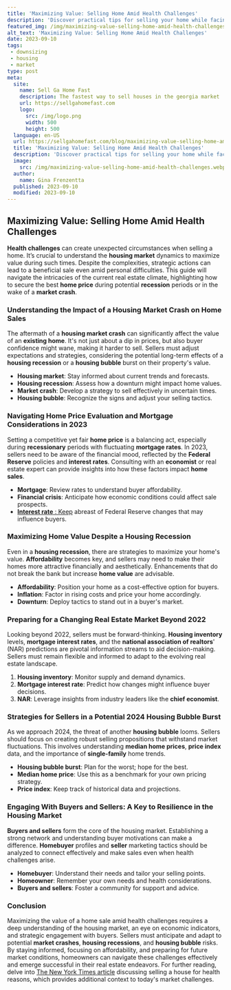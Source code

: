 ```yaml
---
title: 'Maximizing Value: Selling Home Amid Health Challenges'
description: 'Discover practical tips for selling your home while facing health challenges. Maximize value with expert advice on preparing, staging, and navigating the process.'
featured_img: /img/maximizing-value-selling-home-amid-health-challenges.webp
alt_text: 'Maximizing Value: Selling Home Amid Health Challenges'
date: 2023-09-10
tags:
 - downsizing
 - housing
 - market
type: post
meta:
  site:
    name: Sell Ga Home Fast
    description: The fastest way to sell houses in the georgia market
    url: https://sellgahomefast.com
    logo:
      src: /img/logo.png
      width: 500
      height: 500
  language: en-US
  url: https://sellgahomefast.com/blog/maximizing-value-selling-home-amid-health-challenges
  title: 'Maximizing Value: Selling Home Amid Health Challenges'
  description: 'Discover practical tips for selling your home while facing health challenges. Maximize value with expert advice on preparing, staging, and navigating the process.'
  image:
    src: /img/maximizing-value-selling-home-amid-health-challenges.webp
  author:
    name: Gina Frenzentta
  published: 2023-09-10
  modified: 2023-09-10
---
```



## Maximizing Value: Selling Home Amid Health Challenges

**Health challenges** can create unexpected circumstances when selling a home. It’s crucial to understand the **housing market** dynamics to maximize value during such times. Despite the complexities, strategic actions can lead to a beneficial sale even amid personal difficulties. This guide will navigate the intricacies of the current real estate climate, highlighting how to secure the best **home price** during potential **recession** periods or in the wake of a **market crash**.

### Understanding the Impact of a Housing Market Crash on Home Sales

The aftermath of a **housing market crash** can significantly affect the value of an **existing home**. It's not just about a dip in prices, but also buyer confidence might wane, making it harder to sell. Sellers must adjust expectations and strategies, considering the potential long-term effects of a **housing recession** or a **housing bubble** burst on their property's value.
  - **Housing market**: Stay informed about current trends and forecasts.
  - **Housing recession**: Assess how a downturn might impact home values.
  - **Market crash**: Develop a strategy to sell effectively in uncertain times.
  - **Housing bubble**: Recognize the signs and adjust your selling tactics.

### Navigating Home Price Evaluation and Mortgage Considerations in 2023

Setting a competitive yet fair **home price** is a balancing act, especially during **recessionary** periods with fluctuating **mortgage rates**. In 2023, sellers need to be aware of the financial mood, reflected by the **Federal Reserve** policies and **interest rates**. Consulting with an **economist** or real estate expert can provide insights into how these factors impact **home sales**.
  - **Mortgage**: Review rates to understand buyer affordability.
  - **Financial crisis**: Anticipate how economic conditions could affect sale prospects.
  - [**Interest rate** :   Keep](https://sellgahomefast.com/blog/selling-your-home-for-health-reasons-a-guide) abreast of Federal Reserve changes that may influence buyers.

### Maximizing Home Value Despite a Housing Recession

Even in a **housing recession**, there are strategies to maximize your home's value. **Affordability** becomes key, and sellers may need to make their homes more attractive financially and aesthetically. Enhancements that do not break the bank but increase **home value** are advisable.
  - **Affordability**: Position your home as a cost-effective option for buyers.
  - **Inflation**: Factor in rising costs and price your home accordingly.
  - **Downturn**: Deploy tactics to stand out in a buyer's market.

### Preparing for a Changing Real Estate Market Beyond 2022

Looking beyond 2022, sellers must be forward-thinking. **Housing inventory** levels, **mortgage interest rates**, and the **national association of realtors**' (NAR) predictions are pivotal information streams to aid decision-making. Sellers must remain flexible and informed to adapt to the evolving real estate landscape.

1. **Housing inventory**: Monitor supply and demand dynamics.
2. **Mortgage interest rate**: Predict how changes might influence buyer decisions.
3. **NAR**: Leverage insights from industry leaders like the **chief economist**.

### Strategies for Sellers in a Potential 2024 Housing Bubble Burst

As we approach 2024, the threat of another **housing bubble** looms. Sellers should focus on creating robust selling propositions that withstand market fluctuations. This involves understanding **median home prices**, **price index** data, and the importance of **single-family** home trends.
  - **Housing bubble burst**: Plan for the worst; hope for the best.
  - **Median home price**: Use this as a benchmark for your own pricing strategy.
  - **Price index**: Keep track of historical data and projections.

### Engaging With Buyers and Sellers: A Key to Resilience in the Housing Market

**Buyers and sellers** form the core of the housing market. Establishing a strong network and understanding buyer motivations can make a difference. **Homebuyer** profiles and **seller** marketing tactics should be analyzed to connect effectively and make sales even when health challenges arise.
  - **Homebuyer**: Understand their needs and tailor your selling points.
  - **Homeowner**: Remember your own needs and health considerations.
  - **Buyers and sellers**: Foster a community for support and advice.

### Conclusion

Maximizing the value of a home sale amid health challenges requires a deep understanding of the housing market, an eye on economic indicators, and strategic engagement with buyers. Sellers must anticipate and adapt to potential **market crashes**, **housing recessions**, and **housing bubble** risks. By staying informed, focusing on affordability, and preparing for future market conditions, homeowners can navigate these challenges effectively and emerge successful in their real estate endeavors. For further reading, delve into [The New York Times article](https://www.nytimes.com/2005/01/02/realestate/selling-a-house-for-health-reasons.html) discussing selling a house for health reasons, which provides additional context to today's market challenges.